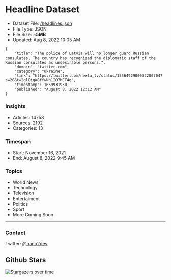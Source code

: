 # Headline Dataset

- Dataset File: [/headlines.json](https://raw.githubusercontent.com/fwd/news/master/headlines.json) 
- File Type: JSON
- File Size: ~**5MB**
- Updated: Aug 8, 2022 10:05 AM

```
{
    "title": "The police of Latvia will no longer guard Russian consulates. The country has recognized the diplomatic staff of the Russian consulates as undesirable persons.",
    "domain": "twitter.com",
    "category": "ukraine",
    "link": "https://twitter.com/nexta_tv/status/1556492900032200704?s=20&t=2glOiqW8ffwNn1IO7MET4g",
    "timestamp": 1659931950,
    "published": "August 8, 2022 12:12 AM"
}
```

### Insights

- Articles: 14758
- Sources: 2192
- Categories: 13

### Timespan

- Start: November 16, 2021
- End: August 8, 2022 9:45 AM

### Topics

- World News
- Technology
- Television
- Entertaiment
- Politics
- Sport
- More Coming Soon

---

### Contact 

Twitter: [@nano2dev](https://twitter.com/nano2dev)

## Github Stars

[![Stargazers over time](https://starchart.cc/fwd/news.svg)](https://starchart.cc/fwd/news)
	